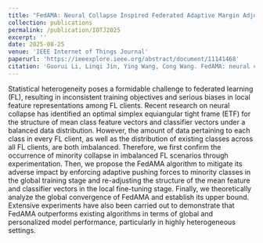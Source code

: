 ```yaml
---
title: "FedAMA: Neural Collapse Inspired Federated Adaptive Margin Adjustment Algorithm for Imbalanced Data"
collection: publications
permalink: /publication/IOTJ2025
excerpt: ''
date: 2025-08-25
venue: 'IEEE Internet of Things Journal'
paperurl: 'https://ieeexplore.ieee.org/abstract/document/11141468'
citation: 'Guorui Li, Linqi Jin, Ying Wang, Cong Wang. FedAMA: neural collapse inspired federated adaptive margin adjustment algorithm for imbalanced data. IEEE Internet of Things Journal, 2025.'
---
```

Statistical heterogeneity poses a formidable challenge to federated learning (FL), resulting in inconsistent training objectives and serious biases in local feature representations among FL clients. Recent research on neural collapse has identified an optimal simplex equiangular tight frame (ETF) for the structure of mean class feature vectors and classifier vectors under a balanced data distribution. However, the amount of data pertaining to each class in every FL client, as well as the distribution of existing classes across all FL clients, are both imbalanced. Therefore, we first confirm the occurrence of minority collapse in imbalanced FL scenarios through experimentation. Then, we propose the FedAMA algorithm to mitigate its adverse impact by enforcing adaptive pushing forces to minority classes in the global training stage and re-adjusting the structure of the mean feature and classifier vectors in the local fine-tuning stage. Finally, we theoretically analyze the global convergence of FedAMA and establish its upper bound. Extensive experiments have also been carried out to demonstrate that FedAMA outperforms existing algorithms in terms of global and personalized model performance, particularly in highly heterogeneous settings.
